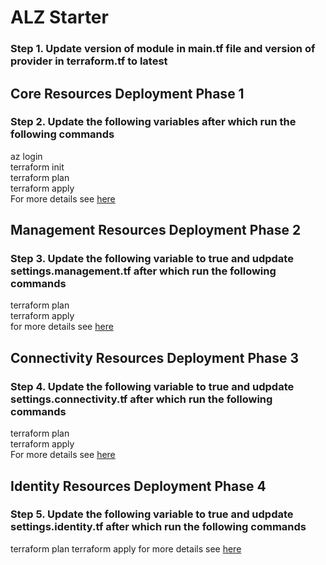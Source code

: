 # ALZ Starter

### Step 1. Update version of module in main.tf file and version of provider in terraform.tf to latest

## Core Resources Deployment Phase 1
### Step 2. Update the following variables after which run the following commands
az login  
terraform init  
terraform plan  
terraform apply   
For more details see [here](https://github.com/Azure/terraform-azurerm-caf-enterprise-scale/wiki/%5BExamples%5D-Deploy-Demo-Landing-Zone-Archetypes)

## Management Resources Deployment  Phase 2
### Step 3. Update the following variable to true and udpdate settings.management.tf after which run the following commands
terraform plan  
terraform apply  
for more details see [here](https://github.com/Azure/terraform-azurerm-caf-enterprise-scale/wiki/%5BExamples%5D-Deploy-Management-Resources-With-Custom-Settings)

## Connectivity Resources Deployment  Phase 3
### Step 4. Update the following variable to true and udpdate settings.connectivity.tf after which run the following commands
terraform plan  
terraform apply  
For more details see [here](https://github.com/Azure/terraform-azurerm-caf-enterprise-scale/wiki/%5BExamples%5D-Deploy-Connectivity-Resources-With-Custom-Settings)

## Identity Resources Deployment  Phase 4
### Step 5. Update the following variable to true and udpdate settings.identity.tf after which run the following commands
terraform plan 
terraform apply 
for more details see [here](https://github.com/Azure/terraform-azurerm-caf-enterprise-scale/wiki/%5BExamples%5D-Deploy-Identity-Resources-With-Custom-Settings)
